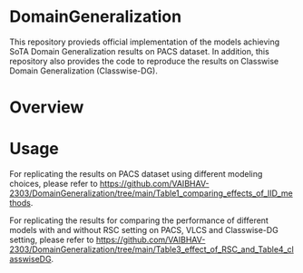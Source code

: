 # DomainGeneralization
This repository provieds official implementation of the models achieving SoTA Domain Generalization results on PACS dataset. In addition, this repository also provides the code to reproduce the results on Classwise Domain Generalization (Classwise-DG).

# Overview


# Usage 
For replicating the results on PACS dataset using different modeling choices, please refer to https://github.com/VAIBHAV-2303/DomainGeneralization/tree/main/Table1_comparing_effects_of_IID_methods.

For replicating the results for comparing the performance of different models with and without RSC setting on PACS, VLCS and Classwise-DG setting, please refer to https://github.com/VAIBHAV-2303/DomainGeneralization/tree/main/Table3_effect_of_RSC_and_Table4_classwiseDG. 




